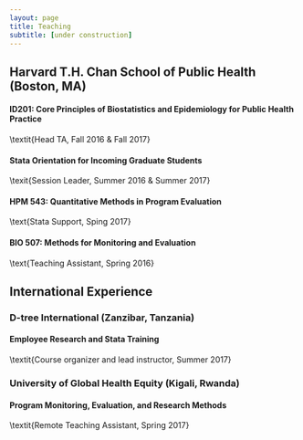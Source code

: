 ```yaml
---
layout: page
title: Teaching
subtitle: [under construction]
---
```


## Harvard T.H. Chan School of Public Health (Boston, MA)

#### ID201: Core Principles of Biostatistics and Epidemiology for Public Health Practice
\textit{Head TA, Fall 2016 \& Fall 2017}

#### Stata Orientation for Incoming Graduate Students 
\texit{Session Leader, Summer 2016 \& Summer 2017}

#### HPM 543: Quantitative Methods in Program Evaluation
\text{Stata Support, Sping 2017}

#### BIO 507: Methods for Monitoring and Evaluation
\text{Teaching Assistant, Spring 2016}


## International Experience 

### D-tree International (Zanzibar, Tanzania)
#### Employee Research and Stata Training 
\textit{Course organizer and lead instructor, Summer 2017}

### University of Global Health Equity (Kigali, Rwanda)
#### Program Monitoring, Evaluation, and Research Methods
\textit{Remote Teaching Assistant, Spring 2017}

